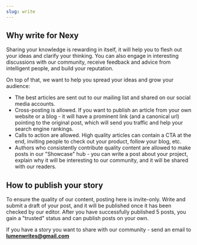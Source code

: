 ```yaml
---
slug: write
---
```

## Why write for Nexy
Sharing your knowledge is rewarding in itself, it will help you to flesh out your ideas and clarify your thinking. You can also engage in interesting discussions with our community, receive feedback and advice from intelligent people, and build your reputation.

On top of that, we want to help you spread your ideas and grow your audience:

- The best articles are sent out to our mailing list and shared on our social media accounts.
- Cross-posting is allowed. If you want to publish an article from your own website or a blog - it will have a prominent link (and a canonical url) pointing to the original post, which will send you traffic and help your search engine rankings.
- Calls to action are allowed. High quality articles can contain a CTA at the end, inviting people to check out your product, follow your blog, etc.
- Authors who consistently contribute quality content are allowed to make posts in our "Showcase" hub - you can write a post about your project, explain why it will be interesting to our community, and it will be shared with our readers.

<!--
- Other perks - authors can disable the display of ad units, send invites, 
-->

## How to publish your story
To ensure the quality of our content, posting here is invite-only. Write and submit a draft of your post, and it will be published once it has been checked by our editor. After you have successfully published 5 posts, you gain a "trusted" status and can publish posts on your own.

If you have a story you want to share with our community - send an email to **lumenwrites@gmail.com**